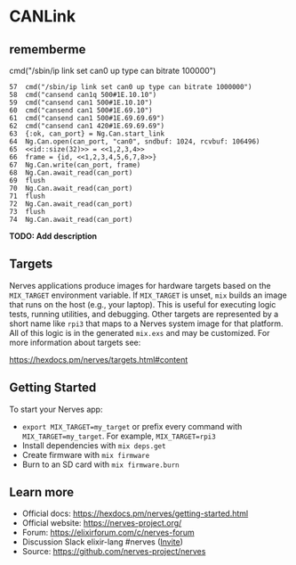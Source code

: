 # CANLink

## rememberme
cmd("/sbin/ip link set can0 up type can bitrate 100000")

```
57  cmd("/sbin/ip link set can0 up type can bitrate 1000000")
58  cmd("cansend can1q 500#1E.10.10")
59  cmd("cansend can1 500#1E.10.10")
60  cmd("cansend can1 500#1E.69.10")
61  cmd("cansend can1 500#1E.69.69.69")
62  cmd("cansend can1 420#1E.69.69.69")
63  {:ok, can_port} = Ng.Can.start_link
64  Ng.Can.open(can_port, "can0", sndbuf: 1024, rcvbuf: 106496)
65  <<id::size(32)>> = <<1,2,3,4>>
66  frame = {id, <<1,2,3,4,5,6,7,8>>}
67  Ng.Can.write(can_port, frame)
68  Ng.Can.await_read(can_port)
69  flush
70  Ng.Can.await_read(can_port)
71  flush
72  Ng.Can.await_read(can_port)
73  flush
74  Ng.Can.await_read(can_port)
```

**TODO: Add description**

## Targets

Nerves applications produce images for hardware targets based on the
`MIX_TARGET` environment variable. If `MIX_TARGET` is unset, `mix` builds an
image that runs on the host (e.g., your laptop). This is useful for executing
logic tests, running utilities, and debugging. Other targets are represented by
a short name like `rpi3` that maps to a Nerves system image for that platform.
All of this logic is in the generated `mix.exs` and may be customized. For more
information about targets see:

https://hexdocs.pm/nerves/targets.html#content

## Getting Started

To start your Nerves app:
  * `export MIX_TARGET=my_target` or prefix every command with
    `MIX_TARGET=my_target`. For example, `MIX_TARGET=rpi3`
  * Install dependencies with `mix deps.get`
  * Create firmware with `mix firmware`
  * Burn to an SD card with `mix firmware.burn`

## Learn more

  * Official docs: https://hexdocs.pm/nerves/getting-started.html
  * Official website: https://nerves-project.org/
  * Forum: https://elixirforum.com/c/nerves-forum
  * Discussion Slack elixir-lang #nerves ([Invite](https://elixir-slackin.herokuapp.com/))
  * Source: https://github.com/nerves-project/nerves
